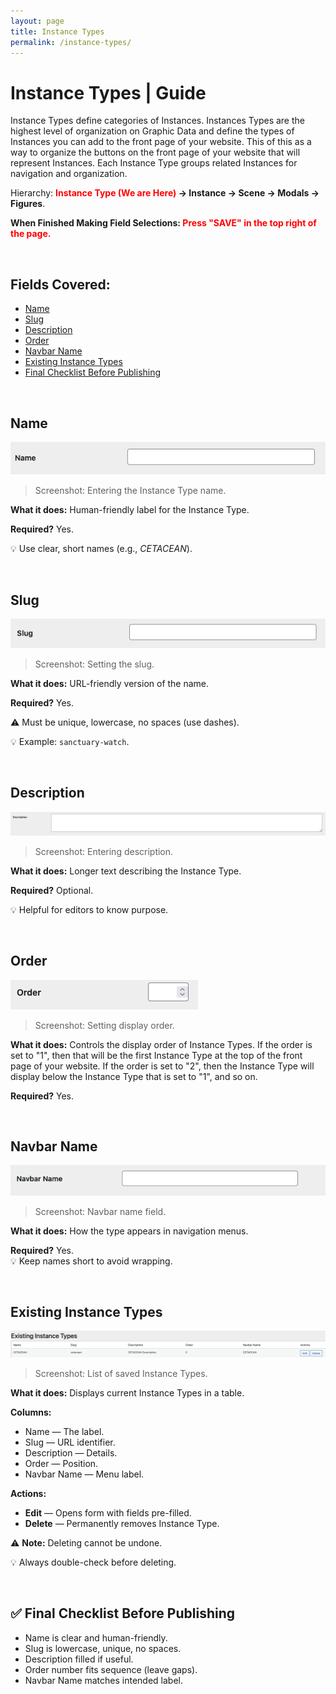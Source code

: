 ```yaml
---
layout: page
title: Instance Types
permalink: /instance-types/
---
```


# Instance Types | Guide

Instance Types define categories of Instances. Instances Types are the highest level of organization on Graphic Data and define the types of Instances you can add to the front page of your website. This of this as a way to organize the buttons on the front page of your website that will represent Instances. Each Instance Type groups related Instances for navigation and organization.

Hierarchy: **<span style="color:red;">Instance Type (We are Here)</span> → Instance → Scene → Modals → Figures**.


**When Finished Making Field Selections: <span style="color:red;"> Press "SAVE" in the top right of the page.</span>**


&nbsp;
## Fields Covered:
- [Name](#name)
- [Slug](#slug)
- [Description](#description)
- [Order](#order)
- [Navbar Name](#navbar-name)
- [Existing Instance Types](#existing-instance-types)
- [Final Checklist Before Publishing](#-final-checklist-before-publishing)

&nbsp;
## Name
![Name](instance_types_images/name.png)

> Screenshot: Entering the Instance Type name.

**What it does:** Human-friendly label for the Instance Type.

**Required?** Yes. 

💡 Use clear, short names (e.g., *CETACEAN*).


&nbsp;
## Slug
![Slug](instance_types_images/slug.png)

> Screenshot: Setting the slug.

**What it does:** URL-friendly version of the name.

**Required?** Yes.

⚠️ Must be unique, lowercase, no spaces (use dashes). 

💡 Example: `sanctuary-watch`.


&nbsp;
## Description
![Description](instance_types_images/description.png)

> Screenshot: Entering description.

**What it does:** Longer text describing the Instance Type.

**Required?** Optional. 

💡 Helpful for editors to know purpose.


&nbsp;
## Order
![Order](instance_types_images/order.png)

> Screenshot: Setting display order.

**What it does:** Controls the display order of Instance Types. If the order is set to "1", then that will be the first Instance Type at the top of the front page of your website. If the order is set to "2", then the Instance Type will display below the Instance Type that is set to "1", and so on. 

**Required?** Yes.  

&nbsp;
## Navbar Name
![Navbar Name](instance_types_images/navbar_name.png) 

> Screenshot: Navbar name field.

**What it does:** How the type appears in navigation menus.

**Required?** Yes.  
💡 Keep names short to avoid wrapping.


&nbsp;
## Existing Instance Types
![Existing Types](instance_types_images/existing_types.png) 

> Screenshot: List of saved Instance Types.

**What it does:** Displays current Instance Types in a table.

**Columns:**  
- Name — The label.  
- Slug — URL identifier.  
- Description — Details.  
- Order — Position.  
- Navbar Name — Menu label.  

**Actions:**  
- **Edit** — Opens form with fields pre-filled.  
- **Delete** — Permanently removes Instance Type.  

⚠️ **Note:** Deleting cannot be undone. 

💡 Always double-check before deleting.  

&nbsp;
## ✅ Final Checklist Before Publishing

- Name is clear and human-friendly.  
- Slug is lowercase, unique, no spaces.  
- Description filled if useful.  
- Order number fits sequence (leave gaps).  
- Navbar Name matches intended label.  

